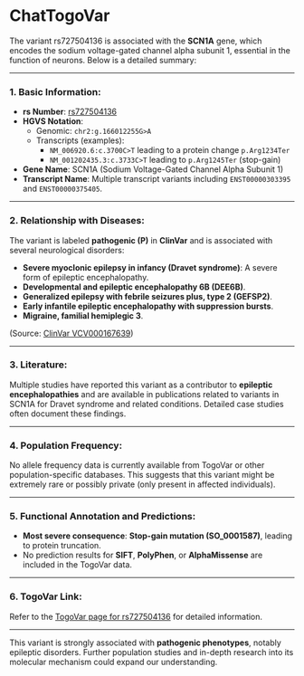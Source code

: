 # ChatTogoVar

The variant rs727504136 is associated with the **SCN1A** gene, which encodes the sodium voltage-gated channel alpha subunit 1, essential in the function of neurons. Below is a detailed summary:

---

### 1. **Basic Information**:
- **rs Number**: [rs727504136](https://identifiers.org/dbsnp/rs727504136)
- **HGVS Notation**: 
  - Genomic: `chr2:g.166012255G>A`
  - Transcripts (examples):
    - `NM_006920.6:c.3700C>T` leading to a protein change `p.Arg1234Ter`
    - `NM_001202435.3:c.3733C>T` leading to `p.Arg1245Ter` (stop-gain)
- **Gene Name**: SCN1A (Sodium Voltage-Gated Channel Alpha Subunit 1)
- **Transcript Name**: Multiple transcript variants including `ENST00000303395` and `ENST00000375405`.

---

### 2. **Relationship with Diseases**:
The variant is labeled **pathogenic (P)** in **ClinVar** and is associated with several neurological disorders:
- **Severe myoclonic epilepsy in infancy (Dravet syndrome)**: A severe form of epileptic encephalopathy.
- **Developmental and epileptic encephalopathy 6B (DEE6B)**.
- **Generalized epilepsy with febrile seizures plus, type 2 (GEFSP2)**.
- **Early infantile epileptic encephalopathy with suppression bursts**.
- **Migraine, familial hemiplegic 3**.

(Source: [ClinVar VCV000167639](https://www.ncbi.nlm.nih.gov/clinvar/variation/167639))

---

### 3. **Literature**:
Multiple studies have reported this variant as a contributor to **epileptic encephalopathies** and are available in publications related to variants in SCN1A for Dravet syndrome and related conditions. Detailed case studies often document these findings.

---

### 4. **Population Frequency**:
No allele frequency data is currently available from TogoVar or other population-specific databases. This suggests that this variant might be extremely rare or possibly private (only present in affected individuals).

---

### 5. **Functional Annotation and Predictions**:
- **Most severe consequence**: **Stop-gain mutation (SO_0001587)**, leading to protein truncation.
- No prediction results for **SIFT**, **PolyPhen**, or **AlphaMissense** are included in the TogoVar data.

---

### 6. **TogoVar Link**:
Refer to the [TogoVar page for rs727504136](https://togovar.biosciencedbc.jp/variant/2-166012255-G-A) for detailed information.

---

This variant is strongly associated with **pathogenic phenotypes**, notably epileptic disorders. Further population studies and in-depth research into its molecular mechanism could expand our understanding.